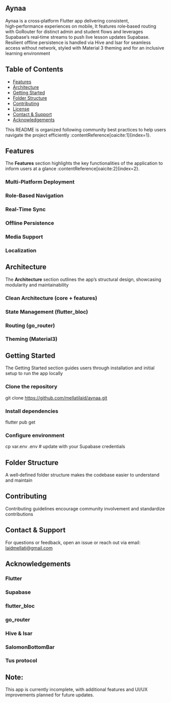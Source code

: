 ## Aynaa

Aynaa is a cross‑platform Flutter app delivering consistent, high‑performance experiences on mobile,
It features role‑based routing with GoRouter for distinct admin and student flows and leverages Supabase’s real‑time streams to push live lesson updates 
Supabase.
Resilient offline persistence is handled via Hive and Isar for seamless access without network, styled with Material 3 theming and  for an inclusive learning environment

## Table of Contents

- [Features](#features)  
- [Architecture](#architecture)  
- [Getting Started](#getting‑started)  
- [Folder Structure](#folder‑structure)  
- [Contributing](#contributing)  
- [License](#license)  
- [Contact & Support](#contact‑support)  
- [Acknowledgements](#acknowledgements)  

This README is organized following community best practices to help users navigate the project efficiently :contentReference[oaicite:1]{index=1}.

## Features

The **Features** section highlights the key functionalities of the application to inform users at a glance :contentReference[oaicite:2]{index=2}.

### Multi‑Platform Deployment
### Role‑Based Navigation
### Real‑Time Sync
### Offline Persistence
### Media Support
### Localization

## Architecture
The **Architecture** section outlines the app’s structural design, showcasing modularity and maintainability
### Clean Architecture (core + features)
### State Management (flutter_bloc)
### Routing (go_router)
### Theming (Material3)

## Getting Started
The Getting Started section guides users through installation and initial setup to run the app locally

### Clone the repository
git clone https://github.com/mellatilaid/aynaa.git

### Install dependencies
flutter pub get

### Configure environment
cp var.env .env  # update with your Supabase credentials

## Folder Structure
A well‑defined folder structure makes the codebase easier to understand and maintain

## Contributing
Contributing guidelines encourage community involvement and standardize contributions

## Contact & Support
For questions or feedback, open an issue or reach out via email: laidmellati@gmail.com

## Acknowledgements

### Flutter
### Supabase
### flutter_bloc
### go_router
### Hive & Isar
### SalomonBottomBar
### Tus protocol

## Note: 
This app is currently incomplete, with additional features and UI/UX improvements planned for future updates.

